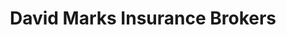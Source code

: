 ---
title: "David Marks Insurance Brokers"
url: /ballarat/david-marks-insurance-brokers/
shop: Allgemein
---